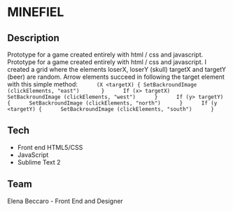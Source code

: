 # MINEFIEL
 ## Description
Prototype for a game created entirely with html / css and javascript.
Prototype for a game created entirely with html / css and javascript.
I created a grid where the elements loserX, loserY (skull) targetX and targetY (beer) are random.
Arrow elements succeed in following the target element with this simple method:
     
     ```
     (X <targetX) {
     SetBackroundImage (clickElements, "east") 
     }
     If (x> targetX) 
     SetBackroundImage (clickElements, "west")
     }
     If (y> targetY) {
     SetBackroundImage (clickElements, "north")
     }
     If (y <targetY) {
     SetBackroundImage (clickElements, "south")
     }
     ```
  
 
 ## Tech
  
  * Front end HTML5/CSS
  * JavaScript
  * Sublime Text 2
  
  
 
 ## Team
  Elena Beccaro - Front End and Designer
